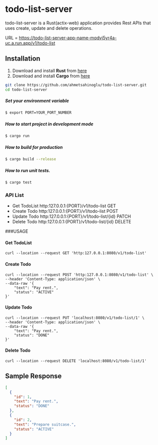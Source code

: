 # todo-list-server

todo-list-server is a Rust(actix-web) application provides Rest APIs that uses create, update and delete operations.

URL = https://todo-list-server-app-name-mqdvj5yr4a-uc.a.run.app/v1/todo-list

## Installation
1. Download and install **Rust** from [here](https://www.rust-lang.org/en-US/downloads.html)
2. Download and install **Cargo** from [here](http://doc.crates.io/)

```bash 
git clone https://github.com/ahmetsahinoglu/todo-list-server.git
cd todo-list-server
```
##### Set your environment variable

```bash
$ export PORT=YOUR_PORT_NUMBER
```

##### How to start project in development mode

```bash
$ cargo run
```


##### How to build for production

```bash
$ cargo build --release
```


##### How to run unit tests.

```bash
$ cargo test
```

### API List

* Get TodoList http:127.0.0.1:{PORT}/v1/todo-list GET
* Create Todo  http:127.0.0.1:{PORT}/v1/todo-list POST
* Update Todo  http:127.0.0.1:{PORT}/v1/todo-list/{id} PATCH
* Delete Todo  http:127.0.0.1:{PORT}/v1/todo-list/{id} DELETE

###USAGE

#### Get TodoList
```
curl --location --request GET 'http:127.0.0.1:8080/v1/todo-list'
```

#### Create Todo
```
curl --location --request POST 'http:127.0.0.1:8080/v1/todo-list' \
--header 'Content-Type: application/json' \
--data-raw '{
    "text": "Pay rent.",
    "status": "ACTIVE"
}'
```

#### Update Todo
```
curl --location --request PUT 'localhost:8080/v1/todo-list/1' \
--header 'Content-Type: application/json' \
--data-raw '{
    "text": "Pay rent.",
    "status": "DONE"
}'
```

#### Delete Todo
```
curl --location --request DELETE 'localhost:8080/v1/todo-list/1'
```

## Sample Response
```json
[
  {
    "id": 1,
    "text": "Pay rent.",
    "status": "DONE"
  },
  {
    "id": 2,
    "text": "Prepare suitcase.",
    "status": "ACTIVE"
  }
]
```